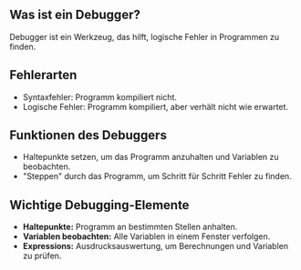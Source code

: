 ## Was ist ein Debugger?
Debugger ist ein Werkzeug, das hilft, logische Fehler in Programmen zu finden.

## Fehlerarten
- Syntaxfehler: Programm kompiliert nicht.
- Logische Fehler: Programm kompiliert, aber verhält nicht wie erwartet.

## Funktionen des Debuggers
- Haltepunkte setzen, um das Programm anzuhalten und Variablen zu beobachten.
- "Steppen" durch das Programm, um Schritt für Schritt Fehler zu finden.

## Wichtige Debugging-Elemente
- **Haltepunkte:** Programm an bestimmten Stellen anhalten.
- **Variablen beobachten:** Alle Variablen in einem Fenster verfolgen.
- **Expressions:** Ausdrucksauswertung, um Berechnungen und Variablen zu prüfen.